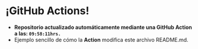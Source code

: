 # ¡GitHub Actions!
* **Repositorio actualizado automáticamente mediante una GitHub Action a las: `09:58:11hrs.`**
* Ejemplo sencillo de cómo la **Action** modifica este archivo README.md.

